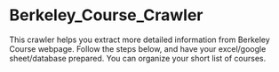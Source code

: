 # Berkeley_Course_Crawler
 
This crawler helps you extract more detailed information from Berkeley Course webpage.
Follow the steps below, and have your excel/google sheet/database prepared. You can organize your short list of courses.
